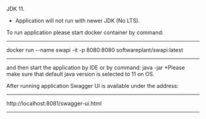 JDK 11. 
* Application will not run with newer JDK (No LTS).

To run application please start docker container by command:

***
docker run --name swapi -it -p 8080:8080 softwareplant/swapi:latest
***

and then start the application by IDE or by command: java -jar <path to file>
  *Please make sure that default java version is selected to 11 on OS.


After running application Swagger UI is available under the address:
***
http://localhost:8081/swagger-ui.html
***
